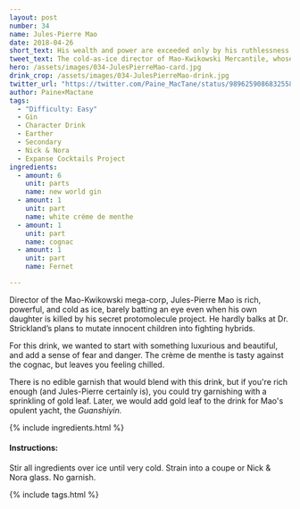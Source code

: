 ```yaml
---
layout: post
number: 34
name: Jules-Pierre Mao
date: 2018-04-26
short_text: His wealth and power are exceeded only by his ruthlessness.
tweet_text: The cold-as-ice director of Mao-Kwikowski Mercantile, whose wealth and power are exceeded only by his ruthlessness. 
hero: /assets/images/034-JulesPierreMao-card.jpg
drink_crop: /assets/images/034-JulesPierreMao-drink.jpg
twitter_url: "https://twitter.com/Paine_MacTane/status/989625908683255809"
author: Paine×Mactane
tags: 
  - "Difficulty: Easy"
  - Gin
  - Character Drink
  - Earther
  - Secondary
  - Nick & Nora
  - Expanse Cocktails Project
ingredients:
  - amount: 6
    unit: parts
    name: new world gin
  - amount: 1
    unit: part
    name: white créme de menthe
  - amount: 1
    unit: part
    name: cognac
  - amount: 1
    unit: part
    name: Fernet

---
```


Director of the Mao-Kwikowski mega-corp, Jules-Pierre Mao is rich, powerful, and cold as ice, barely batting an eye even when his own daughter is killed by his secret protomolecule project. He hardly balks at Dr. Strickland’s plans to mutate innocent children into fighting hybrids.

For this drink, we wanted to start with something luxurious and beautiful, and add a sense of fear and danger. The crème de menthe is tasty against the cognac, but leaves you feeling chilled. 

There is no edible garnish that would blend with this drink, but if you're rich enough (and Jules-Pierre certainly is), you could try garnishing with a sprinkling of gold leaf. Later, we would add gold leaf to the drink for Mao's opulent yacht, the *Guanshiyin.* 

{% include ingredients.html %}

#### Instructions:

Stir all ingredients over ice until very cold. Strain into a coupe or Nick & Nora glass. No garnish. 

{% include tags.html %}

